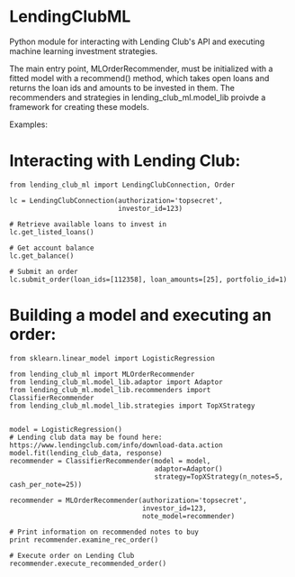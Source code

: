 # LendingClubML
Python module for interacting with Lending Club's API and executing machine learning investment strategies.

The main entry point, MLOrderRecommender, must be initialized with a fitted model with a recommend() method, which takes open loans and returns the loan ids and amounts to be invested in them. The recommenders and strategies in lending_club_ml.model_lib proivde a framework for creating these models.


Examples:


# Interacting with Lending Club:
```
from lending_club_ml import LendingClubConnection, Order

lc = LendingClubConnection(authorization='topsecret',
                           investor_id=123)
                     
# Retrieve available loans to invest in
lc.get_listed_loans()

# Get account balance
lc.get_balance()

# Submit an order
lc.submit_order(loan_ids=[112358], loan_amounts=[25], portfolio_id=1)
```

# Building a model and executing an order:
```
from sklearn.linear_model import LogisticRegression

from lending_club_ml import MLOrderRecommender
from lending_club_ml.model_lib.adaptor import Adaptor
from lending_club_ml.model_lib.recommenders import ClassifierRecommender
from lending_club_ml.model_lib.strategies import TopXStrategy


model = LogisticRegression()
# Lending club data may be found here: https://www.lendingclub.com/info/download-data.action
model.fit(lending_club_data, response)
recommender = ClassifierRecommender(model = model,
                                    adaptor=Adaptor()
                                    strategy=TopXStrategy(n_notes=5, cash_per_note=25))

recommender = MLOrderRecommender(authorization='topsecret',
                                 investor_id=123,
                                 note_model=recommender)
                                 
# Print information on recommended notes to buy
print recommender.examine_rec_order()

# Execute order on Lending Club
recommender.execute_recommended_order()
```
